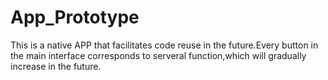 # App_Prototype
This is a native APP that facilitates  code reuse in the future.Every  button in the main interface corresponds  to serveral  function,which will gradually  increase in the future.
